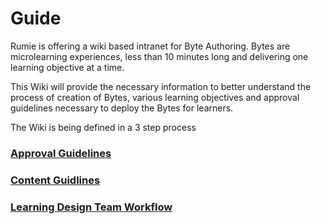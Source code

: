 # Guide

Rumie is offering a wiki based intranet for Byte Authoring. Bytes are microlearning experiences, less than 10 minutes long and delivering one learning objective at a time.

This Wiki will provide the necessary information to better understand the process of creation of Bytes, various learning objectives and approval guidelines necessary to deploy the Bytes for learners.

The Wiki is being defined in a 3 step process

### [Approval Guidelines](/approval-guidelines)

### [Content Guidlines](/byte-authoring/#content-guidelines)

### [Learning Design Team Workflow](/learning-design-team-workflow)